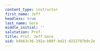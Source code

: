```yaml
---
content_type: instructor
first_name: Jeff
headless: true
last_name: Gore
middle_initial: ''
salutation: Prof.
title: Prof. Jeff Gore
uid: b4b63c36-292a-b08f-bd21-0252707b9c2e
---
```

